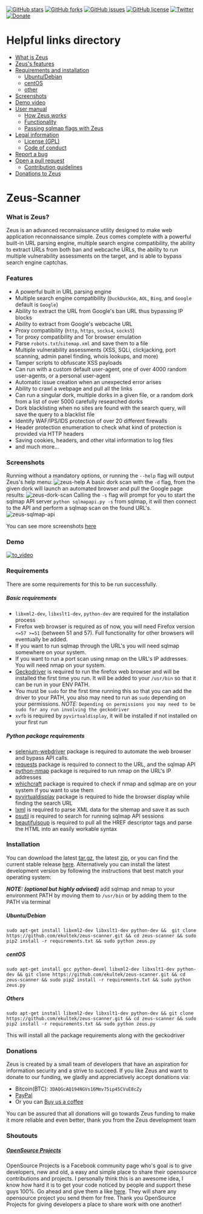 [![GitHub stars](https://img.shields.io/github/stars/ekultek/zeus-scanner.svg?style=flat-square)](https://github.com/ekultek/zeus-scanner/stargazers)
[![GitHub forks](https://img.shields.io/github/forks/ekultek/zeus-scanner.svg?style=flat-square)](https://github.com/ekultek/zeus-scanner/network) 
[![GitHub issues](https://img.shields.io/github/issues/ekultek/zeus-scanner.svg?style=flat-square)](https://github.com/ekultek/zeus-scanner/issues) 
[![GitHub license](https://img.shields.io/badge/license-GPL-blue.svg?style=flat-square)](https://raw.githubusercontent.com/Ekultek/Zeus-Scanner/master/.github/LICENSE.md)
[![Twitter](https://img.shields.io/twitter/url/https/github.com/ekultek/zeus-scanner.svg?style=social)](https://twitter.com/Zeus_Scanner)
[![Donate](https://img.shields.io/badge/Donate-PayPal-green.svg)](https://github.com/Ekultek/Zeus-Scanner#donations)

# Helpful links directory

- [What is Zeus](https://github.com/Ekultek/Zeus-Scanner#zeus-scanner)
- [Zeus's features](https://github.com/Ekultek/Zeus-Scanner#features)
- [Requirements and installation](https://github.com/Ekultek/Zeus-Scanner#requirements)
  - [Ubuntu/Debian](https://github.com/Ekultek/Zeus-Scanner#ubuntudebian)
  - [centOS](https://github.com/Ekultek/Zeus-Scanner#centos)
  - [other](https://github.com/Ekultek/Zeus-Scanner#others)
- [Screenshots](https://github.com/Ekultek/Zeus-Scanner#screenshots)
- [Demo video](https://vimeo.com/239885768)
- [User manual](https://github.com/Ekultek/Zeus-Scanner/wiki)
  - [How Zeus works](https://github.com/Ekultek/Zeus-Scanner/wiki/How-Zeus-works)
  - [Functionality](https://github.com/Ekultek/Zeus-Scanner/wiki/Functionality)
  - [Passing sqlmap flags with Zeus](https://github.com/Ekultek/Zeus-Scanner/wiki/Passing-flags-to-sqlmap)
- [Legal information](https://github.com/Ekultek/Zeus-Scanner/tree/master/.github)
  - [License (GPL)](https://github.com/Ekultek/Zeus-Scanner/blob/master/.github/LICENSE.md)
  - [Code of conduct](https://github.com/Ekultek/Zeus-Scanner/blob/master/.github/CODE_OF_CONDUCT.md)
- [Report a bug](https://github.com/Ekultek/Zeus-Scanner/issues/new)
- [Open a pull request](https://github.com/Ekultek/Zeus-Scanner/compare)
  - [Contribution guidelines](https://github.com/Ekultek/Zeus-Scanner/blob/master/.github/CONTRIBUTING.md)
- [Donations to Zeus](https://github.com/Ekultek/Zeus-Scanner#donations)

# Zeus-Scanner

### What is Zeus?

Zeus is an advanced reconnaissance utility designed to make web application reconnaissance simple. Zeus comes complete with a powerful built-in URL parsing engine, multiple search engine compatibility, the ability to extract URLs from both ban and webcache URLs, the ability to run multiple vulnerability assessments on the target, and is able to bypass search engine captchas. 

### Features

 - A powerful built in URL parsing engine
 - Multiple search engine compatibility (`DuckDuckGo`, `AOL`, `Bing`, and `Google` default is `Google`)
 - Ability to extract the URL from Google's ban URL thus bypassing IP blocks
 - Ability to extract from Google's webcache URL
 - Proxy compatibility (`http`, `https`, `socks4`, `socks5`)
 - Tor proxy compatibility and Tor browser emulation
 - Parse `robots.txt`/`sitemap.xml` and save them to a file
 - Multiple vulnerability assessments (XSS, SQLi, clickjacking, port scanning, admin panel finding, whois lookups, and more)
 - Tamper scripts to obfuscate XSS payloads
 - Can run with a custom default user-agent, one of over 4000 random user-agents, or a personal user-agent
 - Automatic issue creation when an unexpected error arises
 - Ability to crawl a webpage and pull all the links
 - Can run a singular dork, multiple dorks in a given file, or a random dork from a list of over 5000 carefully researched dorks
 - Dork blacklisting when no sites are found with the search query, will save the query to a blacklist file
 - Identify WAF/IPS/IDS protection of over 20 different firewalls
 - Header protection enumeration to check what kind of protection is provided via HTTP headers
 - Saving cookies, headers, and other vital information to log files
 - and much more...

### Screenshots

Running without a mandatory options, or running the `--help` flag will output Zeus's help menu:
![zeus-help](https://user-images.githubusercontent.com/14183473/30176257-63391c62-93c7-11e7-94d7-68fde7818381.png)
A basic dork scan with the `-d` flag, from the given dork will launch an automated browser and pull the Google page results:
![zeus-dork-scan](https://user-images.githubusercontent.com/14183473/30176252-618b191a-93c7-11e7-84d2-572c12994c4d.png)
Calling the `-s` flag will prompt for you to start the sqlmap API server `python sqlmapapi.py -s` from sqlmap, it will then connect to the API and perform a sqlmap scan on the found URL's.
![zeus-sqlmap-api](https://user-images.githubusercontent.com/14183473/30176259-6657b304-93c7-11e7-81f8-0ed09a6c0268.png)

You can see more screenshots [here](https://github.com/Ekultek/Zeus-Scanner/wiki/Screenshots)

### Demo

[![to_video](https://user-images.githubusercontent.com/14183473/31474224-feb8c022-aebe-11e7-9684-1ba83f4fd7ff.png)
](https://vimeo.com/239885768)

### Requirements

There are some requirements for this to be run successfully.

##### Basic requirements

 - `libxml2-dev`, `libxslt1-dev`, `python-dev` are required for the installation process
 - Firefox web browser is required as of now, you will need Firefox version `<=57 >=51` (between 51 and 57). Full functionality for other browsers will eventually be added.
 - If you want to run sqlmap through the URL's you will need sqlmap somewhere on your system.
 - If you want to run a port scan using nmap on the URL's IP addresses. You will need nmap on your system.
 - [Geckodriver](https://github.com/mozilla/geckodriver) is required to run the firefox web browser and will be installed the first time you run. It will be added to your `/usr/bin` so that it can be run in your ENV PATH.
 - You must be `sudo` for the first time running this so that you can add the driver to your PATH, you also may need to run as `sudo` depending on your permissions. _NOTE:_ `Depending on permissions you may need to be sudo for any run involving the geckodriver`
 - `xvfb` is required by `pyvirtualdisplay`, it will be installed if not installed on your first run 
 
##### Python package requirements

 - [selenium-webdriver](http://www.seleniumhq.org/projects/webdriver/) package is required to automate the web browser and bypass API calls.
 - [requests](http://docs.python-requests.org/en/master/) package is required to connect to the URL, and the sqlmap API
 - [python-nmap](http://xael.org/pages/python-nmap-en.html) package is required to run nmap on the URL's IP addresses
 - [whichcraft](https://github.com/spookyowl/witchcraft) package is required to check if nmap and sqlmap are on your system if you want to use them
 - [pyvirtualdisplay](https://pyvirtualdisplay.readthedocs.io/en/latest/) package is required to hide the browser display while finding the search URL
 - [lxml](https://lxml.readthedocs.io/en/latest/) is required to parse XML data for the sitemap and save it as such
 - [psutil](https://github.com/giampaolo/psutil) is required to search for running sqlmap API sessions
 - [beautifulsoup](https://www.crummy.com/software/BeautifulSoup/bs4/doc/) is required to pull all the HREF descriptor tags and parse the HTML into an easily workable syntax

### Installation

You can download the latest [tar.gz](https://github.com/ekultek/zeus-scanner/tarball/master), the latest [zip](https://github.com/ekultek/zeus-scanner/zipball/master), or you can find the current stable release [here](https://github.com/Ekultek/Zeus-Scanner/releases/tag/v1.2). Alternatively you can install the latest development version by following the instructions that best match your operating system:

**_NOTE: (optional but highly advised)_** add sqlmap and nmap to your environment PATH by moving them to `/usr/bin` or by adding them to the PATH via terminal

##### Ubuntu/Debian

```
sudo apt-get install libxml2-dev libxslt1-dev python-dev &&  git clone https://github.com/ekultek/zeus-scanner.git && cd zeus-scanner && sudo pip2 install -r requirements.txt && sudo python zeus.py
``` 
 
##### centOS

```
sudo apt-get install gcc python-devel libxml2-dev libxslt1-dev python-dev && git clone https://github.com/ekultek/zeus-scanner.git && cd zeus-scanner && sudo pip2 install -r requirements.txt && sudo python zeus.py
```

##### Others

```
sudo apt-get install libxml2-dev libxslt1-dev python-dev && git clone https://github.com/ekultek/zeus-scanner.git && cd zeus-scanner && sudo pip2 install -r requirements.txt && sudo python zeus.py
```

This will install all the package requirements along with the geckodriver


### Donations

Zeus is created by a small team of developers that have an aspiration for information security and a strive to succeed. If you like Zeus and want to donate to our funding, we gladly and appreciatively accept donations via:

 - Bitcoin(BTC): `3DAQGcAQ194NGVs16Mmv75ip45CVuE8cZy`
 - [PayPal](https://www.paypal.me/ZeusScanner)
 - Or you can [Buy us a coffee](https://ko-fi.com/A28355P5)
 
You can be assured that all donations will go towards Zeus funding to make it more reliable and even better, thank you from the Zeus development team

### Shoutouts

##### [OpenSource Projects](https://www.facebook.com/opensourceprojects/)

OpenSource Projects is a Facebook community page who's goal is to give developers, new and old, a easy and simple place to share their opensource contributions and projects. I personally think this is an awesome idea, I know how hard it is to get your code noticed by people and support these guys 100%. Go ahead and give them a like [here](https://www.facebook.com/opensourceprojects/). They will share any opensource project you send them for free. Thank you OpenSource Projects for giving developers a place to share work with one another!
